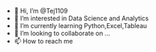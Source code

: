 - 👋 Hi, I’m @Tej1109
- 👀 I’m interested in Data Science and Analytics
- 🌱 I’m currently learning Python,Excel,Tableau
- 💞️ I’m looking to collaborate on ...
- 📫 How to reach me

<!---
Tej1109/Tej1109 is a ✨ special ✨ repository because its `README.md` (this file) appears on your GitHub profile.
You can click the Preview link to take a look at your changes.
--->
